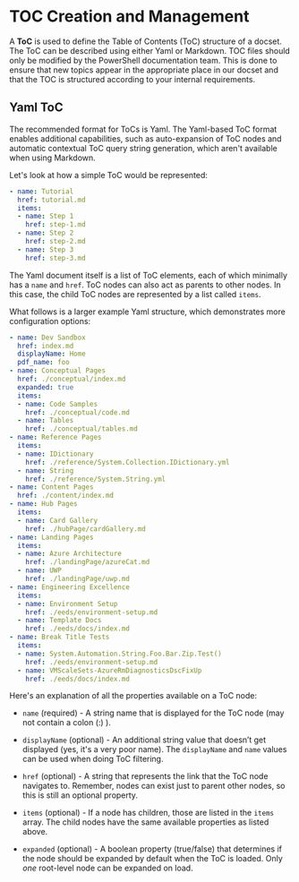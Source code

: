 # TOC Creation and Management

A **ToC** is used to define the Table of Contents (ToC) structure of a docset.
The ToC can be described using either Yaml or Markdown.
TOC files should only be modified by the PowerShell documentation team.
This is done to ensure that new topics appear in the appropriate place in our docset and that the TOC is structured according to your internal requirements.

## Yaml ToC

The recommended format for ToCs is Yaml.
The Yaml-based ToC format enables additional capabilities, such as auto-expansion of ToC nodes and automatic contextual ToC query string generation, which aren't available when using Markdown.


Let's look at how a simple ToC would be represented:

```yaml
- name: Tutorial
  href: tutorial.md
  items:
  - name: Step 1
    href: step-1.md
  - name: Step 2
    href: step-2.md
  - name: Step 3
    href: step-3.md
```

The Yaml document itself is a list of ToC elements, each of which minimally has a `name` and `href`. ToC nodes can also act as parents to other nodes. In this case, the child ToC nodes are represented by a list called `items`.

What follows is a larger example Yaml structure, which demonstrates more configuration options:

```yaml
- name: Dev Sandbox
  href: index.md
  displayName: Home
  pdf_name: foo
- name: Conceptual Pages
  href: ./conceptual/index.md
  expanded: true
  items:
  - name: Code Samples
    href: ./conceptual/code.md
  - name: Tables
    href: ./conceptual/tables.md
- name: Reference Pages
  items:
  - name: IDictionary
    href: ./reference/System.Collection.IDictionary.yml
  - name: String
    href: ./reference/System.String.yml
- name: Content Pages
  href: ./content/index.md
- name: Hub Pages
  items:
  - name: Card Gallery
    href: ./hubPage/cardGallery.md
- name: Landing Pages
  items:
  - name: Azure Architecture
    href: ./landingPage/azureCat.md
  - name: UWP
    href: ./landingPage/uwp.md
- name: Engineering Excellence
  items:
  - name: Environment Setup
    href: ./eeds/environment-setup.md
  - name: Template Docs
    href: ./eeds/docs/index.md
- name: Break Title Tests
  items:
  - name: System.Automation.String.Foo.Bar.Zip.Test()
    href: ./eeds/environment-setup.md
  - name: VMScaleSets-AzureRmDiagnosticsDscFixUp
    href: ./eeds/docs/index.md
```

Here's an explanation of all the properties available on a ToC node:

* `name` (required) - A string name that is displayed for the ToC node (may not contain a colon (:) ).

* `displayName` (optional) - An additional string value that doesn’t get displayed (yes, it's a very poor name).
  The `displayName` and `name` values can be used when doing ToC filtering.

* `href` (optional) - A string that represents the link that the ToC node navigates to.
  Remember, nodes can exist just to parent other nodes, so this is still an optional property.

* `items` (optional) - If a node has children, those are listed in the `items` array.
  The child nodes have the same available properties as listed above.

* `expanded` (optional) - A boolean property (true/false) that determines if the node should be expanded by default when the ToC is loaded.
  Only *one* root-level node can be expanded on load.
